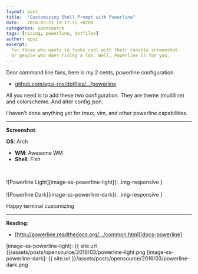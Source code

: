 ```yaml
---
layout: post
title:  "Customizing Shell Prompt with Powerline"
date:   2016-03-21 19:17:15 +0700
categories: opensource
tags: [ricing, powerline, dotfiles]
author: epsi
excerpt: 
  For those who wants to looks cool with their console screenshot.
  Or people who does ricing a lot. Well, Powerline is for you.
---
```


Dear command line fans, here is my 2 cents, powerline configuration.<br/>

* [github.com/epsi-rns/dotfiles/.../powerline][dotfiles-powerline]

All you need is to add these two configuration. They are theme (multiline) and colorscheme. And alter config.json.<br/>

I haven't done anything yet for tmux, vim, and other powerline capabilities.<br/>

* * *

**Screenshot**:<br/>

**OS**: Arch<br/>
+ **WM**: Awesome WM<br/>
+ **Shell**: Fish<br/>
<br/>

![Powerline Light][image-ss-powerline-light]{: .img-responsive }
<br/><br/>
![Powerline Dark][image-ss-powerline-dark]{: .img-responsive }


Happy terminal customizing

* * *


**Reading**:<br/>
* [http://powerline.readthedocs.org/.../common.html][docs-powerline]


[docs-powerline]: http://powerline.readthedocs.org/en/master/configuration/segments/common.html
[dotfiles-powerline]: https://github.com/epsi-rns/dotfiles/tree/master/config/powerline

[image-ss-powerline-light]: {{ site.url }}/assets/posts/opensource/2016/03/powerline-light.png
[image-ss-powerline-dark]: {{ site.url }}/assets/posts/opensource/2016/03/powerline-dark.png
